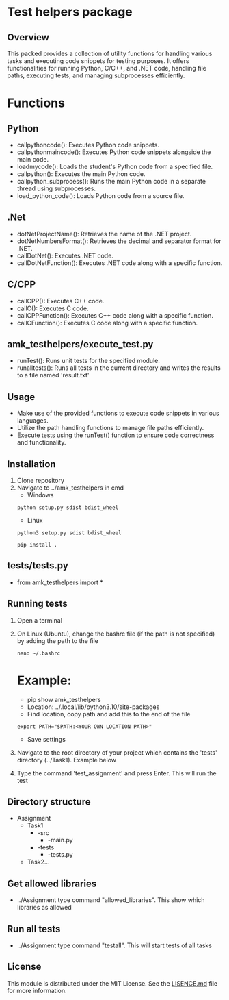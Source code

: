 # Test helpers package

## Overview

This packed provides a collection of utility functions for handling various tasks and executing code snippets for testing purposes. It offers functionalities for running Python, C/C++, and .NET code, handling file paths, executing tests, and managing subprocesses efficiently.

# Functions
## Python
- callpythoncode(): Executes Python code snippets.
- callpythonmaincode(): Executes Python code snippets alongside the main code.
- loadmycode(): Loads the student's Python code from a specified file.
- callpython(): Executes the main Python code.
- callpython_subprocess(): Runs the main Python code in a separate thread using subprocesses.
- load_python_code(): Loads Python code from a source file.
## .Net
- dotNetProjectName(): Retrieves the name of the .NET project.
- dotNetNumbersFormat(): Retrieves the decimal and separator format for .NET.
- callDotNet(): Executes .NET code.
- callDotNetFunction(): Executes .NET code along with a specific function.
## C/CPP
- callCPP(): Executes C++ code.
- callC(): Executes C code.
- callCPPFunction(): Executes C++ code along with a specific function.
- callCFunction(): Executes C code along with a specific function.

## amk_testhelpers/execute_test.py
- runTest(): Runs unit tests for the specified module.
- runalltests(): Runs all tests in the current directory and writes the results to a file named 'result.txt'

## Usage
- Make use of the provided functions to execute code snippets in various languages.
- Utilize the path handling functions to manage file paths efficiently.
- Execute tests using the runTest() function to ensure code correctness and functionality.

## Installation
1) Clone repository
2) Navigate to ../amk_testhelpers in cmd
    * Windows
    ```
    python setup.py sdist bdist_wheel
    ```
    * Linux
    ```
    python3 setup.py sdist bdist_wheel
    ```
    ```
    pip install .
    ```

## tests/tests.py
- from amk_testhelpers import *


## Running tests
1) Open a terminal
2) On Linux (Ubuntu), change the bashrc file (if the path is not specified) by adding the path to the file
    ```
    nano ~/.bashrc
    ```
    # Example:

    * pip show amk_testhelpers
    
    -  Location: ../.local/lib/python3.10/site-packages

    * Find location, copy path and add this to the end of the file
    ```
    export PATH="$PATH:<YOUR OWN LOCATION PATH>"
    ```
    * Save settings
2) Navigate to the root directory of your project which contains the 'tests' directory (../Task1). Example below
3) Type the command 'test_assignment' and press Enter. This will run the test

## Directory structure
* Assignment
    * Task1
        - -src
           - -main.py
      - -tests
        - -tests.py
    * Task2...

## Get allowed libraries
- ../Assignment type command "allowed_libraries". This show which libraries as allowed

## Run all tests
- ../Assignment type command "testall". This will start tests of all tasks
## **License**
This module is distributed under the MIT License. See the [LISENCE.md](LISENCE.md) file for more information.